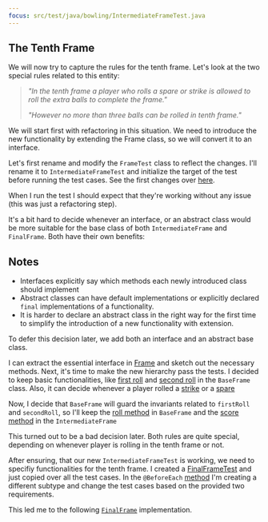 ```yaml
---
focus: src/test/java/bowling/IntermediateFrameTest.java
---
```

## The Tenth Frame
We will now try to capture the rules for the tenth frame.
Let's look at the two special rules related to this entity:

> *"In the tenth frame a player who rolls a spare or strike is allowed to roll the extra balls to complete the frame."* 
>
> *"However no more than three balls can be rolled in tenth frame."* 

We will start first with refactoring in this situation. 
We need to introduce the new functionality by extending the Frame class, so we will convert it to an interface.

Let's first rename and modify the `FrameTest` class to reflect the changes.
I'll rename it to `IntermediateFrameTest` and initialize the target of the test before running the test cases.
See the first changes over [here](bowling.IntermediateFrameTest:14).

When I run the test I should expect that they're working without any issue (this was just a refactoring step).

It's a bit hard to decide whenever an interface, or an abstract class would be more suitable for the base class of both
`IntermediateFrame` and `FinalFrame`. Both have their own benefits:

## Notes

* Interfaces explicitly say which methods each newly introduced class should implement
* Abstract classes can have default implementations or explicitly declared `final` implementations of a functionality.
* It is harder to declare an abstract class in the right way for the first time to simplify the introduction of a new functionality with extension.

To defer this decision later, we add both an interface and an abstract base class. 

I can extract the essential interface in [Frame](src/main/java/bowling/Frame.java) and sketch out the necessary methods.
Next, it's time to make the new hierarchy pass the tests. 
I decided to keep basic functionalities, like [first roll](src/main/java/bowling/BaseFrame.java:11)
and [second roll](src/main/java/bowling/BaseFrame.java:15) in the `BaseFrame` class. 
Also, it can decide whenever a player rolled a [strike](src/main/java/bowling/BaseFrame.java:36)
 or a [spare](src/main/java/bowling/BaseFrame.java:40)

Now, I decide that `BaseFrame` will guard the invariants related to `firstRoll` and `secondRoll`,
so I'll keep the [roll method](src/main/java/bowling/BaseFrame.java:20-34) in `BaseFrame`
and the [score method](src/main/java/bowling/IntermediateFrame.java:8-17) in the `IntermediateFrame`

This turned out to be a bad decision later. Both rules are quite special, depending on whenever
player is rolling in the tenth frame or not.

After ensuring, that our new `IntermediateFrameTest` is working, we need to specifiy functionalities
for the tenth frame. I created a [FinalFrameTest](src/test/java/bowling/FinalFrameTest.java) and
just copied over all the test cases. In the `@BeforeEach` [method](src/test/java/bowling/FinalFrameTest.java:14)
 I'm creating a different subtype and change the test cases based on the provided two requirements.

This led me to the following [`FinalFrame`](src/main/java/bowling/FinalFrame.java) implementation.